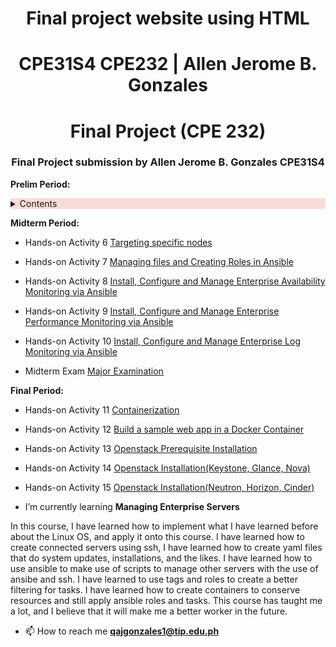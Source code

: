 <h1 align="center"><strong>Final project website using  HTML</strong></h1>
<h1 align="center">CPE31S4 CPE232 | Allen Jerome B. Gonzales</h1>


<h1 align="center">Final Project (CPE 232)</h1>
<h3 align="center">Final Project submission by Allen Jerome B. Gonzales CPE31S4</h3>

<p><strong>Prelim Period: </strong></p>
<details>
<summary style="background-color: #FADBD8;">Contents</summary>
  
- Hands-on Activity 1 [Creating Virtual Machines](https://github.com/qajgonzales1/HOA1.git)

- Hands-on Activity 2 [SSH Key-Based Authentication and GIT Setup](https://github.com/qajgonzales1/HOA2.git)

- Hands-on Activity 3 [Install SSH server on CentOS or RHEL 8](https://github.com/qajgonzales1/HOA3.git)

- Hands-on Activity 4 [Ansible Basics](https://github.com/qajgonzales1/HOA4.git)

- Hands-on Activity 5 [Implementing Ansible roles in playbooks](https://github.com/qajgonzales1/HOA5.git)

- Prelim Examination [Major Examination](https://github.com/qajgonzales1/Gonzales_PrelimExam.git)
  </details>

<p><strong>Midterm Period: </strong></p>

- Hands-on Activity 6 [Targeting specific nodes](https://github.com/qajgonzales1/HOA6.git)

- Hands-on Activity 7 [Managing files and Creating Roles in Ansible](https://github.com/qajgonzales1/HOA7.git)

- Hands-on Activity 8 [Install, Configure and Manage Enterprise Availability Monitoring via Ansible](https://github.com/qajgonzales1/HOA-8.git)

- Hands-on Activity 9 [Install, Configure and Manage Enterprise Performance Monitoring via Ansible](https://github.com/qajgonzales1/HOA9.git)

- Hands-on Activity 10 [Install, Configure and Manage Enterprise Log Monitoring via Ansible](https://github.com/qajgonzales1/HOA10.git)

- Midterm Exam [Major Examination](https://github.com/qajgonzales1/CPE_MIDEXAM_GONZALES.git)

<p><strong>Final Period: </strong></p>

- Hands-on Activity 11 [Containerization](https://github.com/qajgonzales1/HOA11.git)

- Hands-on Activity 12 [Build a sample web app in a Docker Container](https://github.com/qajgonzales1/HOA12.git)

- Hands-on Activity 13 [Openstack Prerequisite Installation](https://github.com/qajgonzales1/HOA13.git)

- Hands-on Activity 14 [Openstack Installation(Keystone, Glance, Nova)]()

- Hands-on Activity 15 [Openstack Installation(Neutron, Horizon, Cinder)]()

- I’m currently learning **Managing Enterprise Servers**

<body align="left">In this course, I have learned how to implement what I have learned before about the Linux OS, and apply it onto this course. I have learned how to create connected servers using ssh, I have learned how to create yaml files that do system updates, installations, and the likes. I have learned how to use ansible to make use of scripts to manage other servers with the use of ansibe and ssh. I have learned to use tags and roles to create a better filtering for tasks. I have learned how to create containers to conserve resources and still apply ansible roles and tasks. This course has taught me a lot, and I believe that it will make me a better worker in the future.</body>

- 📫 How to reach me **qajgonzales1@tip.edu.ph**
